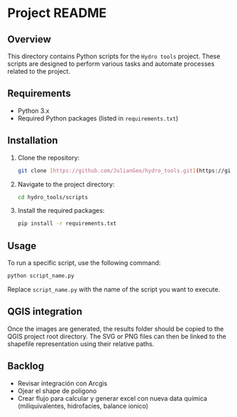 # Project README

## Overview

This directory contains Python scripts for the `Hydro tools` project. These scripts are designed to perform various tasks and automate processes related to the project.

## Requirements

- Python 3.x
- Required Python packages (listed in `requirements.txt`)

## Installation

1. Clone the repository:
    ```sh
    git clone [https://github.com/JulianGeo/hydro_tools.git](https://github.com/JulianGeo/hydro_tools.git)
    ```
2. Navigate to the project directory:
    ```sh
    cd hydro_tools/scripts
    ```
3. Install the required packages:
    ```sh
    pip install -r requirements.txt
    ```

## Usage

To run a specific script, use the following command:
```sh
python script_name.py
```
Replace `script_name.py` with the name of the script you want to execute.


## QGIS integration
Once the images are generated, the results folder should be copied to the QGIS project root directory. The SVG or PNG files can then be linked to the shapefile representation using their relative paths.

## Backlog
- Revisar integración con Arcgis
- Ojear el shape de poligono
- Crear flujo para calcular y generar excel con nueva data química (miliquivalentes, hidrofacies, balance ionico)



